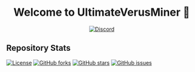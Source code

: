 <h1 align="center">Welcome to UltimateVerusMiner 👋</h1>
<p align ="center">
    <a href="https://discord.com/invite/VRKMP2S">
        <img alt="Discord" src="https://img.shields.io/discord/677615191793467402.svg?label=&logo=discord&style=for-the-badge&logoColor=ffffff&color=7389D8&labelColor=6A7EC2"/>
    </a>
   </p>
   
## Repository Stats

[![License](http://img.shields.io/badge/license-MIT-green.svg?style=flat)](https://github.com/Shreyas-ITB/UltimateVerusMiner/blob/master/LICENSE)
[![GitHub forks](https://img.shields.io/github/forks/Shreyas-ITB/UltimateVerusMiner.svg)](https://github.com/Shreyas-ITB/UltimateVerusMiner/network)
[![GitHub stars](https://img.shields.io/github/stars/Shreyas-ITB/UltimateVerusMiner.svg)](https://github.com/Shreyas-ITB/UltimateVerusMiner/stargazers)
[![GitHub issues](https://img.shields.io/github/issues/Shreyas-ITB/UltimateVerusMiner.svg)](https://github.com/Shreyas-ITB/UltimateVerusMiner/issues)
